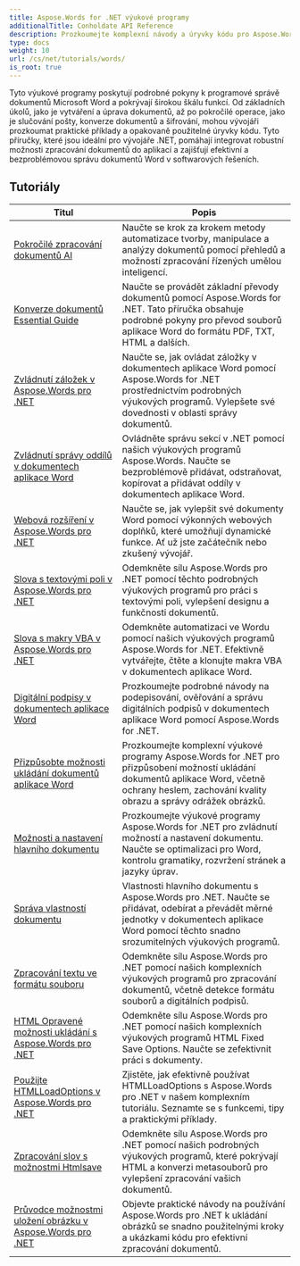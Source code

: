 ```yaml
---
title: Aspose.Words for .NET výukové programy
additionalTitle: Conholdate API Reference
description: Prozkoumejte komplexní návody a úryvky kódu pro Aspose.Words pro .NET! Poskytněte pokyny krok za krokem, od základů přívětivých pro začátečníky až po pokročilé funkce.
type: docs
weight: 10
url: /cs/net/tutorials/words/
is_root: true
---
```


Tyto výukové programy poskytují podrobné pokyny k programové správě dokumentů Microsoft Word a pokrývají širokou škálu funkcí. Od základních úkolů, jako je vytváření a úprava dokumentů, až po pokročilé operace, jako je slučování pošty, konverze dokumentů a šifrování, mohou vývojáři prozkoumat praktické příklady a opakovaně použitelné úryvky kódu. Tyto příručky, které jsou ideální pro vývojáře .NET, pomáhají integrovat robustní možnosti zpracování dokumentů do aplikací a zajišťují efektivní a bezproblémovou správu dokumentů Word v softwarových řešeních.

## Tutoriály
| Titul | Popis |
| --- | --- | 
| [Pokročilé zpracování dokumentů AI](./advanced-ai-document-processing/) | Naučte se krok za krokem metody automatizace tvorby, manipulace a analýzy dokumentů pomocí přehledů a možností zpracování řízených umělou inteligencí. |
| [Konverze dokumentů Essential Guide](./essential-guide-document-conversions/) | Naučte se provádět základní převody dokumentů pomocí Aspose.Words for .NET. Tato příručka obsahuje podrobné pokyny pro převod souborů aplikace Word do formátu PDF, TXT, HTML a dalších. | 
| [Zvládnutí záložek v Aspose.Words pro .NET](./mastering-bookmarks/) | Naučte se, jak ovládat záložky v dokumentech aplikace Word pomocí Aspose.Words for .NET prostřednictvím podrobných výukových programů. Vylepšete své dovednosti v oblasti správy dokumentů. | 
| [Zvládnutí správy oddílů v dokumentech aplikace Word](./section-management/) | Ovládněte správu sekcí v .NET pomocí našich výukových programů Aspose.Words. Naučte se bezproblémově přidávat, odstraňovat, kopírovat a přidávat oddíly v dokumentech aplikace Word. | 
| [Webová rozšíření v Aspose.Words pro .NET](./web-extensions/) | Naučte se, jak vylepšit své dokumenty Word pomocí výkonných webových doplňků, které umožňují dynamické funkce. Ať už jste začátečník nebo zkušený vývojář. | 
| [Slova s textovými poli v Aspose.Words pro .NET](./words-with-textboxes/) | Odemkněte sílu Aspose.Words pro .NET pomocí těchto podrobných výukových programů pro práci s textovými poli, vylepšení designu a funkčnosti dokumentů. | 
| [Slova s makry VBA v Aspose.Words pro .NET](./words-with-vba-macros/) | Odemkněte automatizaci ve Wordu pomocí našich výukových programů Aspose.Words for .NET. Efektivně vytvářejte, čtěte a klonujte makra VBA v dokumentech aplikace Word. | 
| [Digitální podpisy v dokumentech aplikace Word](./digital-signatures/) | Prozkoumejte podrobné návody na podepisování, ověřování a správu digitálních podpisů v dokumentech aplikace Word pomocí Aspose.Words for .NET. |
| [Přizpůsobte možnosti ukládání dokumentů aplikace Word](./word-document-saving-options/) | Prozkoumejte komplexní výukové programy Aspose.Words for .NET pro přizpůsobení možností ukládání dokumentů aplikace Word, včetně ochrany heslem, zachování kvality obrazu a správy odrážek obrázků. |
| [Možnosti a nastavení hlavního dokumentu](./mastering-document-options-and-settings/) | Prozkoumejte výukové programy Aspose.Words for .NET pro zvládnutí možností a nastavení dokumentu. Naučte se optimalizaci pro Word, kontrolu gramatiky, rozvržení stránek a jazyky úprav. |
| [Správa vlastností dokumentu](./mastering-document-properties/) | Vlastnosti hlavního dokumentu s Aspose.Words pro .NET. Naučte se přidávat, odebírat a převádět měrné jednotky v dokumentech aplikace Word pomocí těchto snadno srozumitelných výukových programů. |
| [Zpracování textu ve formátu souboru](./words-processing-with-file-format/) | Odemkněte sílu Aspose.Words pro .NET pomocí našich komplexních výukových programů pro zpracování dokumentů, včetně detekce formátu souborů a digitálních podpisů. |
| [HTML Opravené možnosti ukládání s Aspose.Words pro .NET](./html-fixed-save-options/) | Odemkněte sílu Aspose.Words pro .NET pomocí našich komplexních výukových programů HTML Fixed Save Options. Naučte se zefektivnit práci s dokumenty. |
| [Použijte HTMLLoadOptions v Aspose.Words pro .NET](./use-htmlloadoptions/) | Zjistěte, jak efektivně používat HTMLLoadOptions s Aspose.Words pro .NET v našem komplexním tutoriálu. Seznamte se s funkcemi, tipy a praktickými příklady. |
| [Zpracování slov s možnostmi Htmlsave](./words-processing-with-htmlsaveoptions/) | Odemkněte sílu Aspose.Words pro .NET pomocí našich podrobných výukových programů, které pokrývají HTML a konverzi metasouborů pro vylepšení zpracování vašich dokumentů. |
| [Průvodce možnostmi uložení obrázku v Aspose.Words pro .NET](./guide-to-image-save-options/) | Objevte praktické návody na používání Aspose.Words pro .NET k ukládání obrázků se snadno použitelnými kroky a ukázkami kódu pro efektivní zpracování dokumentů. |